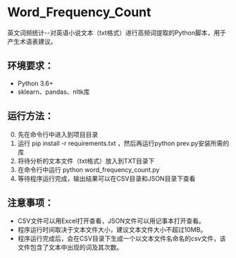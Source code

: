 # Word_Frequency_Count
英文词频统计--对英语小说文本（txt格式）进行高频词提取的Python脚本，用于产生术语表建议。

## 环境要求：
- Python 3.6+
- sklearn、pandas、nltk库

## 运行方法：
0. 先在命令行中进入到项目目录
1. 运行 pip install -r requirements.txt ，然后再运行python prev.py安装所需的库
2. 将待分析的文本文件（txt格式）放入到TXT目录下
3. 在命令行中运行 python word_frequency_count.py
4. 等待程序运行完成，输出结果可以在CSV目录和JSON目录下查看

## 注意事项：
- CSV文件可以用Excel打开查看，JSON文件可以用记事本打开查看。
- 程序运行时间取决于文本文件大小，建议文本文件大小不超过10MB。
- 程序运行完成后，会在CSV目录下生成一个以文本文件名命名的csv文件，该文件包含了文本中出现的词及其次数。